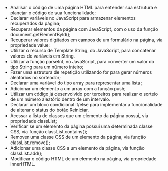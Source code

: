 - Analisar o código de uma página HTML para entender sua estrutura e planejar o código de sua funcionalidade;
- Declarar variáveis no JavaScript para armazenar elementos recuperados da página;
- Recuperar elementos da página com JavaScript, com o uso da função document.getElementById();
- Recuperar valores digitados em campos de um formulário na página, via propriedade value;
- Utilizar o recurso de Template String, do JavaScript, para concatenar valores de variáveis em String.
- Utilizar a função parseInt, no JavaScript, para converter um valor do tipo String para um número inteiro;
- Fazer uma estrutura de repetição utilizando for para gerar números aleatórios no sorteador;
- Declarar uma variável do tipo array para representar uma lista;
- Adicionar um elemento a um array com a função push;
- Utilizar um código já desenvolvido por terceiros para realizar o sorteio de um número aleatório dentro de um intervalo.
- Declarar um bloco condicional if/else para implementar a funcionalidade de alterar o status do botão Reiniciar.
- Acessar a lista de classes que um elemento da página possui, via propriedade classList;
- Verificar se um elemento da página possui uma determinada classe CSS, via função classList.contains();
- Remover uma classe CSS de um elemento da página, via função classList.remove();
- Adicionar uma classe CSS a um elemento da página, via função classList.add();
- Modificar o código HTML de um elemento na página, via propriedade innerHTML.